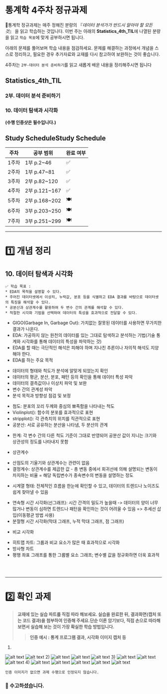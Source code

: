 # 통계학 4주차 정규과제

📌통계학 정규과제는 매주 정해진 분량의 『*데이터 분석가가 반드시 알아야 할 모든 것*』 을 읽고 학습하는 것입니다. 이번 주는 아래의 **Statistics_4th_TIL**에 나열된 분량을 읽고 `학습 목표`에 맞게 공부하시면 됩니다.

아래의 문제를 풀어보며 학습 내용을 점검하세요. 문제를 해결하는 과정에서 개념을 스스로 정리하고, 필요한 경우 추가자료와 교재를 다시 참고하여 보완하는 것이 좋습니다.

4주차는 `2부-데이터 분석 준비하기`를 읽고 새롭게 배운 내용을 정리해주시면 됩니다


## Statistics_4th_TIL

### 2부. 데이터 분석 준비하기

### 10. 데이터 탐색과 시각화

<!-- 10. 데이터 탐색과 시각화에서 10.1 탐색적 데이터 분석부터 10.4 비교 시각화 파트까지 진행해주시면 됩니다. -->



**(수행 인증샷은 필수입니다.)** 

<!-- 이번주는 확인 문제가 없고, 교재의 실습에 있는 부분을 따라해주시면 됩니다. 데이터셋과 참고자료는 노션의 정규과제란에 있는 깃허브를 활용해주시면 됩니다. -->



## Study ScheduleStudy Schedule

| 주차  | 공부 범위     | 완료 여부 |
| ----- | ------------- | --------- |
| 1주차 | 1부 p.2~46    | ✅         |
| 2주차 | 1부 p.47~81   | ✅         |
| 3주차 | 2부 p.82~120  | ✅         |
| 4주차 | 2부 p.121~167 | ✅         |
| 5주차 | 2부 p.168~202 | 🍽️         |
| 6주차 | 3부 p.203~250 | 🍽️         |
| 7주차 | 3부 p.251~299 | 🍽️         |

<!-- 여기까진 그대로 둬 주세요-->



---

# 1️⃣ 개념 정리 

## 10. 데이터 탐색과 시각화

```
✅ 학습 목표 :
* EDA의 목적을 설명할 수 있다.
* 주어진 데이터셋에서 이상치, 누락값, 분포 등을 식별하고 EDA 결과를 바탕으로 데이터셋의 특징을 해석할 수 있다.
* 공분산과 상관계수를 활용하여 두 변수 간의 관계를 해석할 수 있다.
* 적절한 시각화 기법을 선택하여 데이터의 특성을 효과적으로 전달할 수 있다.
```

<!-- 새롭게 배운 내용을 자유롭게 정리해주세요.-->
- GIGO(Garbage In, Garbage Out): 가치없는 잘못된 데이터를 사용하면 무가치한 결과가 나온다. 
- EDA: 가공하지 않는 원천의 데이터를 있는 그대로 탐색하고 분석하는 기법(기술 통계와 시각화를 통해 데이터의 특성을 파악하는 것)
- EDA를 할 때는 극단적인 해석은 피해야 하며 지나친 추론이나 자의적 해석도 지양해야 한다. 
- EDA를 하는 주요 목적
* 데이터의 형태와 척도가 분석에 알맞게 되었는지 확인
* 데이터의 평균, 분산, 분포, 패턴 등의 확인을 통해 데이터 특성 파악
* 데이터의 결측값이나 이상치 파악 및 보완
* 변수 간의 관계성 파악
* 분석 목적과 방향성 점검 및 보정
- 첨도: 분포의 꼬리 두께와 중심의 뾰족함을 나타내는 척도
- Violinplot(): 함수의 분포를 효과적으로 표현
- stripplot(): 각 관측치의 위치를 직관적으로 표현
- 공분산: 서로 공유하는 분산을 나타냄, 두 분산의 관계 
* 한계: 각 변수 간의 다른 척도 기준이 그대로 반영되어 공분산 값이 지니는 크기와 상관성의 정도를 나타내지 못함
- 상관계수
* 산점도의 기울기와 상관계수는 관련이 없음 
* 결정계수: 상관계수를 제곱한 값 - 총 변동 중에서 회귀선에 의해 설명되는 변동이 차지하는 비율 = 해당 독립변수가 종속변수의 변동을 설명하는 정도
- 시계열 형태: 전체적인 흐름을 한눈에 확인할 수 있고, 데이터의 트렌드나 노이즈도 쉽게 찾아낼 수 있음
* 연속형 시간 시각화(선그래프): 시간 간격의 밀도가 높을때 -> 데이터의 양이 너무 많거나 변동이 심하면 트렌드나 패턴을 확인하는 것이 어려울 수 있음 => 추세선 삽입(이동평균 방법 사용)
* 분절형 시간 시각화(막대 그래프, 누적 막대 그래프, 점 그래프)
- 비교 시각화
* 히트맵 차트: 그룹과 비교 요소가 많은 때 효과적으로 시각화
* 방사형 차트
* 평행 좌표 그래프를 통한 그룹별 요소 그래프; 변수별 값을 정규화하면 더욱 효과적 


<br>
<br>

---

# 2️⃣ 확인 과제

> **교재에 있는 실습 파트를 직접 따라 해보세요. 실습을 완료한 뒤, 결과화면(캡처 또는 코드 결과)을 첨부하여 인증해 주세요.단순 이론 암기보다, 직접 손으로 따라해보면서 실습해 보는 것이 가장 확실한 학습 방법입니다.**
>
> > **인증 예시 : 통계 프로그램 결과, 시각화 이미지 캡처 등**
1) 
![alt text](image-2.png)
![alt text](image-3.png)
2) 
![alt text](image-4.png)
![alt text](image-5.png)
![alt text](image-6.png)
3) 
![alt text](image-7.png)
![alt text](image-8.png)
![alt text](image-9.png)
4) 
![alt text](image-10.png)
![alt text](image-11.png)
![alt text](image-12.png)
![alt text](image-13.png)
![alt text](image-14.png)

~~~
인증 이미지가 없으면 과제 수행으로 인정되지 않습니다.
~~~





### 🎉 수고하셨습니다.
